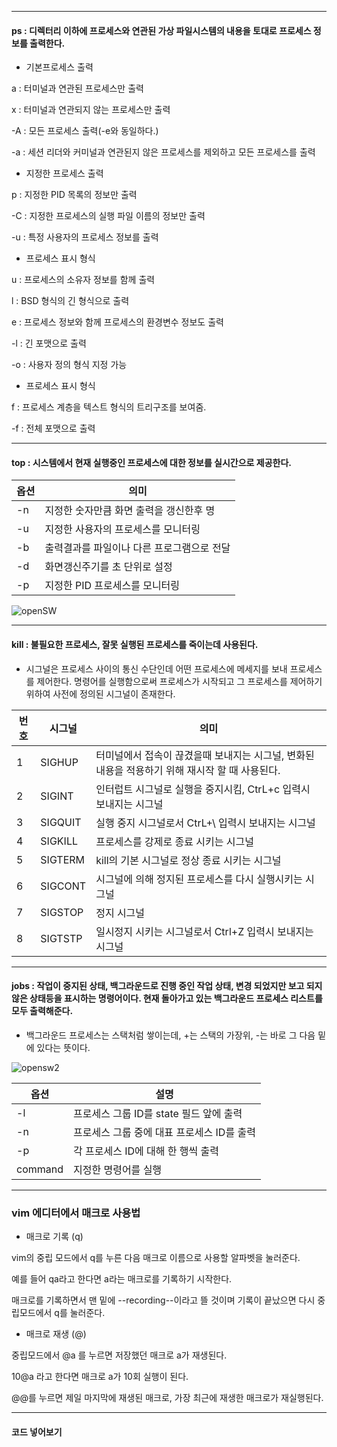 ----
####  ps : 디렉터리 이하에 프로세스와 연관된 가상 파일시스템의 내용을 토대로 프로세스 정보를 출력한다.

 * 기본프로세스 출력
 
 a : 터미널과 연관된 프로세스만 출력
 
 x : 터미널과 연관되지 않는 프로세스만 출력
 
 -A : 모든 프로세스 출력(-e와 동일하다.)
 
 -a : 세션 리더와 커미널과 연관된지 않은 프로세스를 제외하고 모든 프로세스를 출력
  
* 지정한 프로세스 출력

p : 지정한 PID 목록의 정보만 출력

-C : 지정한 프로세스의 실행 파일 이름의 정보만 출력

-u : 특정 사용자의 프로세스 정보를 출력

* 프로세스 표시 형식

u : 프로세스의 소유자 정보를 함께 출력

l : BSD 형식의 긴 형식으로 출력

e : 프로세스 정보와 함께 프로세스의 환경변수 정보도 출력

-l : 긴 포맷으로 출력

-o : 사용자 정의 형식 지정 가능

* 프로세스 표시 형식

f : 프로세스 계층을 텍스트 형식의 트리구조를 보여줌.

-f : 전체 포맷으로 출력

----
####  top : 시스템에서 현재 실행중인 프로세스에 대한 정보를 실시간으로 제공한다.
|옵션|의미|
|----|----|
|-n |지정한 숫자만큼 화면 출력을 갱신한후 명|
|-u |지정한 사용자의 프로세스를 모니터링|
|-b |출력결과를 파일이나 다른 프로그램으로 전달|
|-d |화면갱신주기를 초 단위로 설정|
|-p |지정한 PID 프로세스를 모니터링|

![openSW  ](https://user-images.githubusercontent.com/83820089/172012422-ed9869e4-893a-4caf-a9f3-19bd5c3fbc86.png)


----

#### kill : 불필요한 프로세스, 잘못 실행된 프로세스를 죽이는데 사용된다.
* 시그널은 프로세스 사이의 통신 수단인데 어떤 프로세스에 메세지를 보내 프로세스를 제어한다. 명령어를 실행함으로써 프로세스가 시작되고 그 프로세스를 제어하기 위하여 사전에 정의된 시그널이 존재한다.

|번호|시그널|의미
|----|-----|----|
|1|SIGHUP| 터미널에서 접속이 끊겼을때 보내지는 시그널, 변화된 내용을 적용하기 위해 재시작 할 때 사용된다.|
|2|SIGINT| 인터럽트 시그널로 실행을 중지시킴, CtrL+c 입력시 보내지는 시그널|
|3|SIGQUIT| 실행 중지 시그널로서 CtrL+\ 입력시 보내지는 시그널|
|4|SIGKILL| 프로세스를 강제로 종료 시키는 시그널|
|5|SIGTERM| kill의 기본 시그널로 정상 종료 시키는 시그널|
|6|SIGCONT| 시그널에 의해 정지된 프로세스를 다시 실행시키는 시그널|
|7|SIGSTOP| 정지 시그널|
|8|SIGTSTP| 일시정지 시키는 시그널로서 Ctrl+Z 입력시 보내지는 시그널|

-----

#### jobs : 작업이 중지된 상태, 백그라운드로 진행 중인 작업 상태, 변경 되었지만 보고 되지 않은 상태등을 표시하는 명령어이다.  현재 돌아가고 있는 백그라운드 프로세스 리스트를 모두 출력해준다. 

* 백그라운드 프로세스는 스택처럼 쌓이는데, +는 스택의 가장위, -는 바로 그 다음 밑에 있다는 뜻이다.

![opensw2](https://user-images.githubusercontent.com/83820089/172012550-96e73f91-14c9-49f7-a38f-860fbd5efb0a.png)

|옵션|설명|
|----|----|
|-l|프로세스 그룹 ID를 state 필드 앞에 출력|
|-n|프로세스 그룹 중에 대표 프로세스 ID를 출력|
|-p|각 프로세스 ID에 대해 한 행씩 출력|
|command|지정한 명령어를 실행|

-----

### vim 에디터에서 매크로 사용법

* 매크로 기록 (q)

vim의 중립 모드에서 q를 누른 다음 매크로 이름으로 사용할 알파벳을 눌러준다. 

예를 들어 qa라고 한다면 a라는 매크로를 기록하기 시작한다. 

매크로를 기록하면서 맨 밑에 --recording--이라고 뜰 것이며 기록이 끝났으면 다시 중립모드에서 q를 눌러준다.

* 매크로 재생 (@)

 중립모드에서 @a 를 누르면 저장했던 매크로 a가 재생된다. 

 10@a 라고 한다면 매크로 a가 10회 실행이 된다.

 @@를 누르면 제일 마지막에 재생된 매크로, 가장 최근에 재생한 매크로가 재실행된다.
 
----

#### 코드 넣어보기




